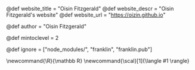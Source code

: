 <!--
Add here global page variables to use throughout your
website.
The website_* must be defined for the RSS to work
-->
@def website_title = "Oisin Fitzgerald"
@def website_descr = "Oisin Fitzgerald's website"
@def website_url   = "https://oizin.github.io"

@def author = "Oisin Fitzgerald"

@def mintoclevel = 2

<!--
Add here files or directories that should be ignored by Franklin, otherwise
these files might be copied and, if markdown, processed by Franklin which
you might not want. Indicate directories by ending the name with a `/`.
-->
@def ignore = ["node_modules/", "franklin", "franklin.pub"]

<!--
Add here global latex commands to use throughout your
pages. It can be math commands but does not need to be.
For instance:
* \newcommand{\phrase}{This is a long phrase to copy.}
-->
\newcommand{\R}{\mathbb R}
\newcommand{\scal}[1]{\langle #1 \rangle}
